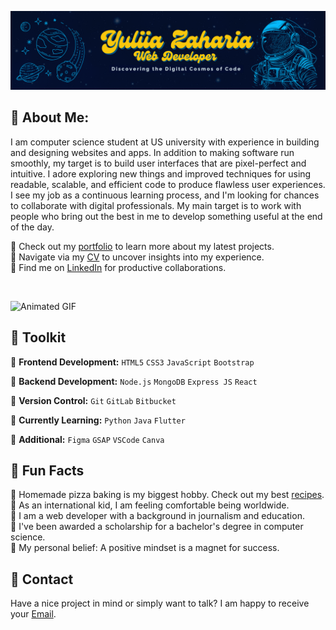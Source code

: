 ![My Image](https://github.com/YuliiaZaharia/YuliiaZaharia/blob/42eb5369193f8761534d90da302d77dcc2ad216f/header-github4.png)
 
## 🧬 About Me:

I am computer science student at US university with experience in building and designing websites and apps. In addition to making software run smoothly, my target is to build user interfaces that are pixel-perfect and intuitive. I adore exploring new things and improved techniques for using readable, scalable, and efficient code to produce flawless user experiences. I see my job as a continuous learning process, and I'm looking for chances to collaborate with digital professionals. My main target is to work with people who bring out the best in me to develop something useful at the end of the day.
 
🔶 Check out my [portfolio](https://fabulous-phoenix-73e5e4.netlify.app/) to learn more about my latest projects.
</br>
🔶 Navigate via my [CV](https://drive.google.com/file/d/1pW_SRGPd5UGK7VW_k8PJaszU77A0gVU5/view?usp=sharing) to uncover insights into my experience.
</br>
🔶 Find me on [LinkedIn](https://www.linkedin.com/in/yuliia-zaharia/) for productive collaborations.
</div>

</br>
 
![Animated GIF](https://media1.giphy.com/media/v1.Y2lkPTc5MGI3NjExcXphNW9naG5ydXNzbTk3OG1kemV5Mms5dTBpaHpzZHB6anZtbmFkdiZlcD12MV9pbnRlcm5hbF9naWZfYnlfaWQmY3Q9Zw/ko7twHhomhk8E/giphy.gif)
 
## 🦾 Toolkit

🔷 **Frontend Development:** `HTML5` `CSS3` `JavaScript` `Bootstrap`

🔷 **Backend Development:** `Node.js` `MongoDB` `Express JS` `React` 
 
🔷 **Version Control:** `Git` `GitLab` `Bitbucket`

🔷 **Currently Learning:** `Python` `Java` `Flutter` 

🔷 **Additional:** `Figma` `GSAP` `VSCode` `Canva` 
 
## 🔮 Fun Facts 

🍕 Homemade pizza baking is my biggest hobby. Check out my best [recipes](https://zippy-palmier-78a2fe.netlify.app/). 
</br>
🧭 As an international kid, I am feeling comfortable being worldwide.
</br>
📝 I am a web developer with a background in journalism and education.
</br>
🔭 I've been awarded a scholarship for a bachelor's degree in computer science.
</br>
🧲 My personal belief: A positive mindset is a magnet for success. 

## 📩 Contact

Have a nice project in mind or simply want to talk? I am happy to receive your [Email](mailto:yuliia.zaharia@gmail.com). 

</div>
